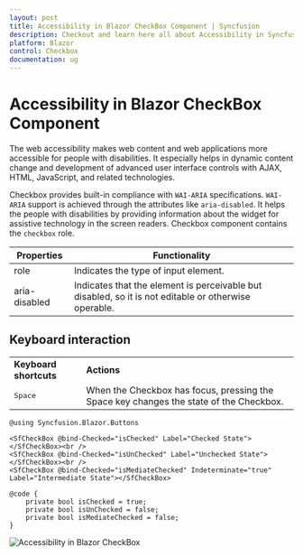 ```yaml
---
layout: post
title: Accessibility in Blazor CheckBox Component | Syncfusion
description: Checkout and learn here all about Accessibility in Syncfusion Blazor CheckBox component and much more.
platform: Blazor
control: Checkbox
documentation: ug
---
```


# Accessibility in Blazor CheckBox Component

The web accessibility makes web content and web applications more accessible for people with disabilities. It especially helps in dynamic content change and development of advanced user interface controls with AJAX, HTML, JavaScript, and related technologies.

Checkbox provides built-in compliance with `WAI-ARIA` specifications. `WAI-ARIA` support is achieved through the attributes like `aria-disabled`. It helps the people with disabilities by providing information about the widget for assistive technology in the screen readers. Checkbox component contains the `checkbox` role.

| Properties | Functionality |
| ------------ | ----------------------- |
| role | Indicates the type of input element. |
| aria-disabled | Indicates that the element is perceivable but disabled, so it is not editable or otherwise operable. |

## Keyboard interaction

<!-- markdownlint-disable MD033 -->
<table>
<tr>
<td>
<b>Keyboard shortcuts</b></td><td>
<b>Actions</b></td></tr>
<tr>
<td>
<kbd>Space</kbd></td><td>
When the Checkbox has focus, pressing the Space key changes the state of the Checkbox.</td></tr>
</table>

```cshtml
@using Syncfusion.Blazor.Buttons

<SfCheckBox @bind-Checked="isChecked" Label="Checked State"></SfCheckBox><br />
<SfCheckBox @bind-Checked="isUnChecked" Label="Unchecked State"></SfCheckBox><br />
<SfCheckBox @bind-Checked="isMediateChecked" Indeterminate="true" Label="Intermediate State"></SfCheckBox>

@code {
    private bool isChecked = true;
    private bool isUnChecked = false;
    private bool isMediateChecked = false;
}

```

![Accessibility in Blazor CheckBox](./images/blazor-checkbox-accessibility.png)